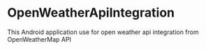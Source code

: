 # OpenWeatherApiIntegration
This Android application use for open weather api integration from OpenWeatherMap API
